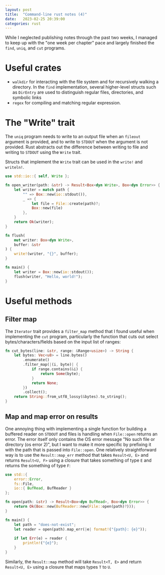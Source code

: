 ```yaml
---
layout: post
title:  "Command-line rust notes (4)"
date:   2023-02-25 20:39:00
categories: rust
---
```


While I neglected publishing notes through the past two weeks, I managed to keep up with the "one week per chapter" pace and largely finished the `find`, `uniq`, and `cut` programs.

# Useful crates
* `walkdir` for interacting with the file system and for recursively walking a directory. In the `find` implementation, several higher-level structs such as `DirEntry` are used to distinguish regular files, directories, and symbolic links
* `regex` for compiling and matching regular expression.

# The "Write" trait
The `uniq` program needs to write to an output file when an `fileout` argument is provided, and to write to `STDOUT` when the argument is not provided. Rust abstracts out the difference between writing to file and writing to `STDOUT` using the `Write` trait.

Structs that implement the `Write` trait can be used in the `write!` and `writeln!`.

```rust
use std::io::{ self, Write };

fn open_writer(path: &str) -> Result<Box<dyn Write>, Box<dyn Error>> {
    let writer = match path {
        "" => Box::new(io::stdout()),
        _ => {
            let file = File::create(path)?;
            Box::new(file)
        },
    }
    return Ok(writer);
}

fn flush(
    mut writer: Box<dyn Write>,
    buffer: &str
) {
    write!(writer, "{}", buffer);
}

fn main() {
    let writer = Box::new(io::stdout());
    flush(writer, "Hello, world!");
}
```

# Useful methods
## Filter map
The `Iterator` trait provides a `filter_map` method that I found useful when implementing the `cut` program, particularly the function that cuts out select bytes/characters/fields based on the input list of ranges:

```rust
fn cut_bytes(line: &str, range: &Range<usize>) -> String {
    let bytes: Vec<u8> = line.bytes()
        .enumerate()
        .filter_map(|(i, byte)| {
            if range.contains(&i) {
                return Some(byte);
            }
            return None;
        })
        .collect();
    return String::from_utf8_lossy(&bytes).to_string();
}
```

## Map and map error on results
One annoying thing with implementing a single function for building a buffered reader on `STDOUT` and files is handling when `File::open` returns an error. The error itself only contains the OS error message "No such file or directory (os error 2)", but I want to make it more specific by prefixing it with the path that is passed into `File::open`. One relatively straightforward way is to use the `Result::map_err` method that takes `Result<U, E>` and returns `Result<U, F>` using a closure that takes something of type `E` and returns the something of type `F`:

```rust
use std::{
    error::Error,
    fs::File,
    io::{ BufRead, BufReader }
};

fn open(path: &str) -> Result<Box<dyn BufRead>, Box<dyn Error>> {
    return Ok(Box::new(BufReader::new(File::open(path)?)));
}

fn main() {
    let path = "does-not-exist";
    let reader = open(path).map_err(|e| format!("{path}: {e}"));
    
    if let Err(e) = reader {
        println!("{e}");
    }
}
```

Similarly, the `Result::map` method will take `Result<T, E>` and return `Result<U, E>` using a closure that maps types `T` to `U`.